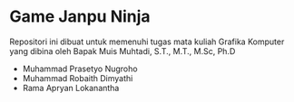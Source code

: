 # Game Janpu Ninja

Repositori ini dibuat untuk memenuhi tugas mata kuliah Grafika Komputer yang dibina
oleh Bapak Muis Muhtadi, S.T.,  M.T., M.Sc, Ph.D


- Muhammad Prasetyo Nugroho
- Muhammad Robaith Dimyathi
- Rama Apryan Lokanantha 

